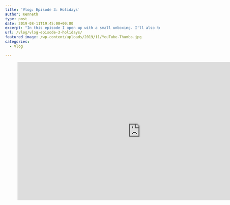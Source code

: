 ```yaml
---
title: 'Vlog: Episode 3: Holidays'
author: Kenneth
type: post
date: 2019-08-11T19:45:00+00:00
excerpt: "In this episode I open up with a small unboxing. I'll also tell you why I bought this new tool. Next we'll discuss the coming holidays."
url: /vlog/vlog-episode-3-holidays/
featured_image: /wp-content/uploads/2019/11/YouTube-Thumbs.jpg
categories:
  - Vlog

---
```

 <figure class="wp-block-embed-youtube wp-block-embed is-type-video is-provider-youtube wp-embed-aspect-16-9 wp-has-aspect-ratio">

<div class="wp-block-embed__wrapper">
  <iframe title="Ep. 3 Holidays" width="800" height="450" src="https://www.youtube.com/embed/HoOYl2uhchY?feature=oembed" frameborder="0" allow="accelerometer; autoplay; encrypted-media; gyroscope; picture-in-picture" allowfullscreen></iframe>
</div></figure>
